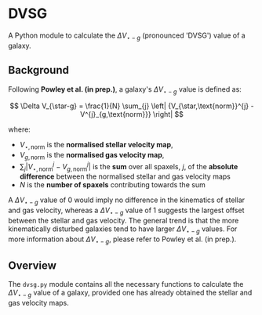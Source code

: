 # DVSG
A Python module to calculate the $\Delta V_{\star-g}$ (pronounced 'DVSG') value of a galaxy.

## Background
Following **Powley et al. (in prep.)**, a galaxy's $\Delta V_{\star-g}$ value is defined as:

$$
\Delta V_{\star-g} = \frac{1}{N} \sum_{j} \left| {V_{\star,\text{norm}}^{j} - V^{j}_{g,\text{norm}}} \right|
$$

where:
- $V_{\star,\text{norm}}$ is the **normalised stellar velocity map**,
- $V_{g,\text{norm}}$ is the **normalised gas velocity map**,
- $\sum_{j} \left| {V_{\star,\text{norm}}^{j} - V^{j}_{g,\text{norm}}} \right|$ is the **sum** over all spaxels, $j$, of the **absolute difference** between the normalised stellar and gas velocity maps
- $N$ is the **number of spaxels** contributing towards the sum

A $\Delta V_{\star-g}$ value of 0 would imply no difference in the kinematics of stellar and gas velocity, whereas a $\Delta V_{\star-g}$ value of 1 suggests the largest offset between the stellar and gas velocity. The general trend is that the more kinematically disturbed galaxies tend to have larger $\Delta V_{\star-g}$ values. For more information about $\Delta V_{\star-g}$, please refer to Powley et al. (in prep.).

## Overview

The $\texttt{dvsg.py}$ module contains all the necessary functions to calculate the $\Delta V_{\star-g}$ value of a galaxy, provided one has already obtained the stellar and gas velocity maps.
